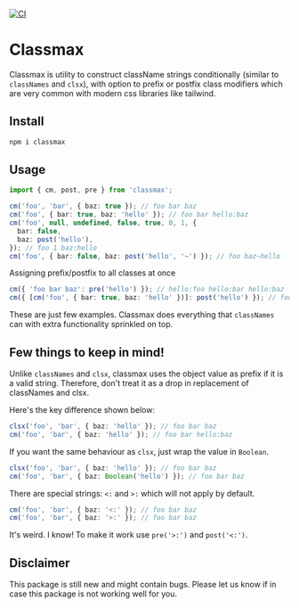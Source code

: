 [![CI](https://github.com/scssyworks/classmax/actions/workflows/ci.yaml/badge.svg)](https://github.com/scssyworks/classmax/actions/workflows/ci.yaml)

# Classmax

Classmax is utility to construct className strings conditionally (similar to `classNames` and `clsx`), with option to prefix or postfix class modifiers which are very common with modern css libraries like tailwind.

## Install

```sh
npm i classmax
```

## Usage

```ts
import { cm, post, pre } from 'classmax';

cm('foo', 'bar', { baz: true }); // foo bar baz
cm('foo', { bar: true, baz: 'hello' }); // foo bar hello:baz
cm('foo', null, undefined, false, true, 0, 1, {
  bar: false,
  baz: post('hello'),
}); // foo 1 baz:hello
cm('foo', { bar: false, baz: post('hello', '~') }); // foo baz~hello
```

Assigning prefix/postfix to all classes at once

```ts
cm({ 'foo bar baz': pre('hello') }); // hello:foo hello:bar hello:baz
cm({ [cm('foo', { bar: true, baz: 'hello' })]: post('hello') }); // foo:hello bar:hello hello:baz:hello
```

These are just few examples. Classmax does everything that `classNames` can with extra functionality sprinkled on top.

## Few things to keep in mind!

Unlike `classNames` and `clsx`, classmax uses the object value as prefix if it is a valid string. Therefore, don't treat it as a drop in replacement of classNames and clsx.

Here's the key difference shown below:

```ts
clsx('foo', 'bar', { baz: 'hello' }); // foo bar baz
cm('foo', 'bar', { baz: 'hello' }); // foo bar hello:baz
```

If you want the same behaviour as `clsx`, just wrap the value in `Boolean`.

```ts
clsx('foo', 'bar', { baz: 'hello' }); // foo bar baz
cm('foo', 'bar', { baz: Boolean('hello') }); // foo bar baz
```

There are special strings: `<:` and `>:` which will not apply by default.

```ts
cm('foo', 'bar', { baz: '<:' }); // foo bar baz
cm('foo', 'bar', { baz: '>:' }); // foo bar baz
```

It's weird. I know! To make it work use `pre('>:')` and `post('<:')`.

## Disclaimer

This package is still new and might contain bugs. Please let us know if in case this package is not working well for you.
